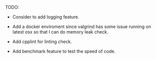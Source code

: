 TODO:

- Consider to add logging feature.

- Add a docker enviroment since valgrind has some issue running on latest osx so
  that I can do memory leak check.

- Add cpplint for linting check.

- Add benchmark feature to test the speed of code.
